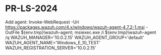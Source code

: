 # PR-LS-2024

Add agent:
Invoke-WebRequest -Uri https://packages.wazuh.com/4.x/windows/wazuh-agent-4.7.2-1.msi -OutFile ${env.tmp}\wazuh-agent; msiexec.exe /i ${env.tmp}\wazuh-agent /q WAZUH_MANAGER='10.0.2.15' WAZUH_AGENT_GROUP='default' WAZUH_AGENT_NAME='Windows_E_10_TEST' WAZUH_REGISTRATION_SERVER='10.0.2.15' 
